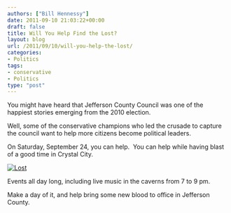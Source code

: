 ```yaml
---
authors: ["Bill Hennessy"]
date: 2011-09-10 21:03:22+00:00
draft: false
title: Will You Help Find the Lost?
layout: blog
url: /2011/09/10/will-you-help-the-lost/
categories:
- Politics
tags:
- conservative
- Politics
type: "post"
---
```


You might have heard that Jefferson County Council was one of the happiest stories emerging from the 2010 election.

Well, some of the conservative champions who led the crusade to capture the council want to help more citizens become political leaders.

On Saturday, September 24, you can help.  You can help while having blast of a good time in Crystal City.

[![Lost](https://hennessysview.com/wp-content/uploads/2011/09/Lost_thumb.jpg)
](https://hennessysview.com/wp-content/uploads/2011/09/Lost.jpg)

Events all day long, including live music in the caverns from 7 to 9 pm.

Make a day of it, and help bring some new blood to office in Jefferson County.
